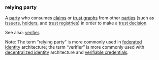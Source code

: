 ### relying party

<p class="c8"><span>A </span><span class="c2"><a class="c3" href="#h.cn6bno48fomj">party</a></span><span>&nbsp;who consumes </span><span class="c2"><a class="c3" href="#h.akieli6njkk5">claims</a></span><span>&nbsp;or </span><span class="c2"><a class="c3" href="#h.eqx98nkqjzsv">trust graphs</a></span><span>&nbsp;from other </span><span class="c2"><a class="c3" href="#h.cn6bno48fomj">parties</a></span><span>&nbsp;(such as </span><span class="c2"><a class="c3" href="#h.xyrplzbvtffq">issuers</a></span><span>, </span><span class="c2"><a class="c3" href="#h.64mptmm24w7u">holders</a></span><span>, and </span><span class="c2"><a class="c3" href="#h.5kzln6m5e8j5">trust registries</a></span><span>) in order to make a </span><span class="c2"><a class="c3" href="#h.m8c86ccqis9r">trust decision</a></span><span class="c0">.</span></p><p class="c8"><span>See also: </span><span class="c2"><a class="c3" href="#h.xfewd7t01hu0">verifier</a></span><span class="c0">.</span></p><p class="c8"><span>Note: The term “relying party” is more commonly used in </span><span class="c2"><a class="c3" href="#h.cb1le64hx6h5">federated identity</a></span><span>&nbsp;architecture; the term “verifier” is more commonly used with </span><span class="c2"><a class="c3" href="#h.xodo7ytn4cx2">decentralized identity</a></span><span>&nbsp;architecture and </span><span class="c2"><a class="c3" href="#h.co5algna3zkh">verifiable credentials</a></span><span>.</span></p>